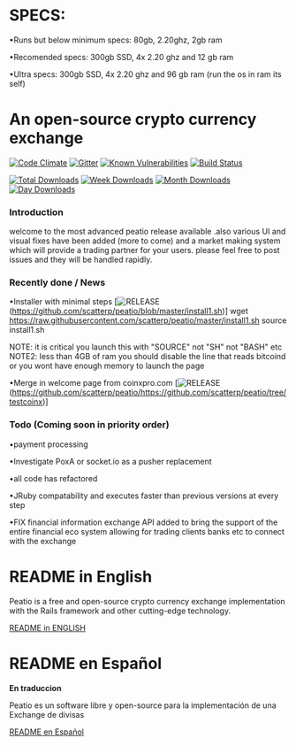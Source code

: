 SPECS:
=====================================
•Runs but below minimum specs: 80gb, 2.20ghz, 2gb ram

•Recomended specs: 300gb SSD, 4x 2.20 ghz and 12 gb ram

•Ultra specs: 300gb SSD, 4x 2.20 ghz and 96 gb ram (run the os in ram its self)

An open-source crypto currency exchange
=====================================
[![Code Climate](https://codeclimate.com/github/peatio/peatio.png)](https://codeclimate.com/github/peatio/peatio)
[![Gitter](https://badges.gitter.im/Join%20Chat.svg)](https://gitter.im/peatio/peatio?utm_source=badge&utm_medium=badge&utm_campaign=pr-badge&utm_content=badge)
[![Known Vulnerabilities](https://snyk.io/test/github/snyk/goof/badge.svg)](https://snyk.io/test/github/snyk/goof)
[![Build Status](https://travis-ci.org/scatterp/peatio.svg?branch=master)](https://travis-ci.org/scatterp/peatio)

[![Total Downloads](https://img.shields.io/npm/dt/hacktimer.svg)](https://github.com/scatterp/peatio)
[![Week Downloads](https://img.shields.io/npm/dw/hacktimer.svg)](https://github.com/scatterp/peatio)
[![Month Downloads](https://img.shields.io/npm/dm/hacktimer.svg)](https://github.com/scatterp/peatio)
[![Day Downloads](https://img.shields.io/npm/dy/hacktimer.svg)](https://github.com/scatterp/peatio)

### Introduction 
   welcome to the most advanced peatio release available .also various UI and visual fixes have been added
   (more to come) and a market making system which will provide a trading partner for your users.
   please feel free to post issues and they will be handled rapidly.

### Recently done / News
•Installer with minimal steps [![RELEASE]()(https://github.com/scatterp/peatio/blob/master/install1.sh)]
wget https://raw.githubusercontent.com/scatterp/peatio/master/install1.sh
source install1.sh 

NOTE: it is critical you launch this with "SOURCE" not "SH" not "BASH" etc
NOTE2: less than 4GB of ram you should disable the line that reads bitcoind or you wont have enough memory to launch the page

•Merge in welcome page from coinxpro.com [![RELEASE]()(https://github.com/scatterp/peatio/https://github.com/scatterp/peatio/tree/testcoinx)]

### Todo (Coming soon in priority order)
•payment processing

•Investigate PoxA or socket.io as a pusher replacement

•all code has refactored 

•JRuby compatability and executes faster than previous versions at every step 

•FIX financial information exchange API  added to bring the support of the entire financial eco system allowing for trading clients banks etc to connect with the exchange


README in English
=====================================
Peatio is a free and open-source crypto currency exchange implementation with the Rails framework and other cutting-edge technology.

[README in ENGLISH](README-English.md)

README en Español
=======================================
**En traduccion**

Peatio es un software libre y open-source para la implementación de una Exchange de divisas

[README en Español](README-Español.md)
